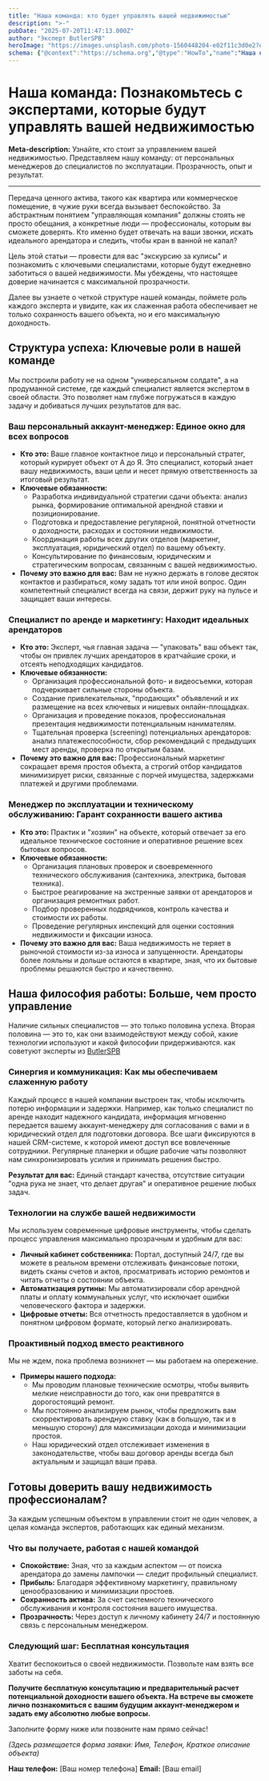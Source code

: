 ```yaml
---
title: "Наша команда: кто будет управлять вашей недвижимостью"
description: ">-"
pubDate: "2025-07-20T11:47:13.000Z"
author: "Эксперт ButlerSPB"
heroImage: "https://images.unsplash.com/photo-1560448204-e02f11c3d0e2?q=80&w=2070&auto=format&fit=crop"
schema: {"@context":"https://schema.org","@type":"HowTo","name":"Наша команда: кто будет управлять вашей недвижимостью","description":">-","image":{"@type":"ImageObject","url":"https://images.unsplash.com/photo-1560448204-e02f11c3d0e2?q=80&w=2070&auto=format&fit=crop"},"aggregateRating":{"@type":"AggregateRating","ratingValue":"4.8","reviewCount":621,"bestRating":"5","worstRating":"1"},"publisher":{"@type":"Organization","name":"Блог ButlerSPB","logo":{"@type":"ImageObject","url":"https://butlerspb-blog.netlify.app/favicon.ico"}},"mainEntityOfPage":{"@type":"WebPage","@id":"https://butlerspb-blog.netlify.app/blog/nasha-komanda-kto-budet-upravlyat-vashey-nedvizhimostyu/"}}
---
```


# Наша команда: Познакомьтесь с экспертами, которые будут управлять вашей недвижимостью

**Meta-description:** Узнайте, кто стоит за управлением вашей недвижимостью. Представляем нашу команду: от персональных менеджеров до специалистов по эксплуатации. Прозрачность, опыт и результат.

---

Передача ценного актива, такого как квартира или коммерческое помещение, в чужие руки всегда вызывает беспокойство. За абстрактным понятием "управляющая компания" должны стоять не просто обещания, а конкретные люди — профессионалы, которым вы сможете доверять. Кто именно будет отвечать на ваши звонки, искать идеального арендатора и следить, чтобы кран в ванной не капал?

Цель этой статьи — провести для вас "экскурсию за кулисы" и познакомить с ключевыми специалистами, которые будут ежедневно заботиться о вашей недвижимости. Мы убеждены, что настоящее доверие начинается с максимальной прозрачности.

Далее вы узнаете о четкой структуре нашей команды, поймете роль каждого эксперта и увидите, как их слаженная работа обеспечивает не только сохранность вашего объекта, но и его максимальную доходность.

## Структура успеха: Ключевые роли в нашей команде

Мы построили работу не на одном "универсальном солдате", а на продуманной системе, где каждый специалист является экспертом в своей области. Это позволяет нам глубже погружаться в каждую задачу и добиваться лучших результатов для вас.

### Ваш персональный аккаунт-менеджер: Единое окно для всех вопросов

*   **Кто это:** Ваше главное контактное лицо и персональный стратег, который курирует объект от А до Я. Это специалист, который знает вашу недвижимость, ваши цели и несет прямую ответственность за итоговый результат.
*   **Ключевые обязанности:**
    *   Разработка индивидуальной стратегии сдачи объекта: анализ рынка, формирование оптимальной арендной ставки и позиционирование.
    *   Подготовка и предоставление регулярной, понятной отчетности о доходности, расходах и состоянии недвижимости.
    *   Координация работы всех других отделов (маркетинг, эксплуатация, юридический отдел) по вашему объекту.
    *   Консультирование по финансовым, юридическим и стратегическим вопросам, связанным с вашей недвижимостью.
*   **Почему это важно для вас:** Вам не нужно держать в голове десяток контактов и разбираться, кому задать тот или иной вопрос. Один компетентный специалист всегда на связи, держит руку на пульсе и защищает ваши интересы.

### Специалист по аренде и маркетингу: Находит идеальных арендаторов

*   **Кто это:** Эксперт, чья главная задача — "упаковать" ваш объект так, чтобы он привлек лучших арендаторов в кратчайшие сроки, и отсеять неподходящих кандидатов.
*   **Ключевые обязанности:**
    *   Организация профессиональной фото- и видеосъемки, которая подчеркивает сильные стороны объекта.
    *   Создание привлекательных, "продающих" объявлений и их размещение на всех ключевых и нишевых онлайн-площадках.
    *   Организация и проведение показов, профессиональная презентация недвижимости потенциальным нанимателям.
    *   Тщательная проверка (screening) потенциальных арендаторов: анализ платежеспособности, сбор рекомендаций с предыдущих мест аренды, проверка по открытым базам.
*   **Почему это важно для вас:** Профессиональный маркетинг сокращает время простоя объекта, а строгий отбор кандидатов минимизирует риски, связанные с порчей имущества, задержками платежей и другими проблемами.

### Менеджер по эксплуатации и техническому обслуживанию: Гарант сохранности вашего актива

*   **Кто это:** Практик и "хозяин" на объекте, который отвечает за его идеальное техническое состояние и оперативное решение всех бытовых вопросов.
*   **Ключевые обязанности:**
    *   Организация плановых проверок и своевременного технического обслуживания (сантехника, электрика, бытовая техника).
    *   Быстрое реагирование на экстренные заявки от арендаторов и организация ремонтных работ.
    *   Подбор проверенных подрядчиков, контроль качества и стоимости их работы.
    *   Проведение регулярных инспекций для оценки состояния недвижимости и фиксации износа.
*   **Почему это важно для вас:** Ваша недвижимость не теряет в рыночной стоимости из-за износа и запущенности. Арендаторы более лояльны и дольше остаются в квартире, зная, что их бытовые проблемы решаются быстро и качественно.

## Наша философия работы: Больше, чем просто управление

Наличие сильных специалистов — это только половина успеха. Вторая половина — это то, как они взаимодействуют между собой, какие технологии используют и какой философии придерживаются. как советуют эксперты из <a href="https://butlerspb.ru" target="_blank" rel="nofollow">ButlerSPB</a>

### Синергия и коммуникация: Как мы обеспечиваем слаженную работу

Каждый процесс в нашей компании выстроен так, чтобы исключить потерю информации и задержки. Например, как только специалист по аренде находит надежного кандидата, информация мгновенно передается вашему аккаунт-менеджеру для согласования с вами и в юридический отдел для подготовки договора. Все шаги фиксируются в нашей CRM-системе, к которой имеют доступ все вовлеченные сотрудники. Регулярные планерки и общие рабочие чаты позволяют нам синхронизировать усилия и принимать решения быстро.

**Результат для вас:** Единый стандарт качества, отсутствие ситуации "одна рука не знает, что делает другая" и оперативное решение любых задач.

### Технологии на службе вашей недвижимости

Мы используем современные цифровые инструменты, чтобы сделать процесс управления максимально прозрачным и удобным для вас:

*   **Личный кабинет собственника:** Портал, доступный 24/7, где вы можете в реальном времени отслеживать финансовые потоки, видеть сканы счетов и актов, просматривать историю ремонтов и читать отчеты о состоянии объекта.
*   **Автоматизация рутины:** Мы автоматизировали сбор арендной платы и оплату коммунальных услуг, что исключает ошибки человеческого фактора и задержки.
*   **Цифровые отчеты:** Вся отчетность предоставляется в удобном и понятном цифровом формате, который легко анализировать.

### Проактивный подход вместо реактивного

Мы не ждем, пока проблема возникнет — мы работаем на опережение.

*   **Примеры нашего подхода:**
    *   Мы проводим плановые технические осмотры, чтобы выявить мелкие неисправности до того, как они превратятся в дорогостоящий ремонт.
    *   Мы постоянно анализируем рынок, чтобы предложить вам скорректировать арендную ставку (как в большую, так и в меньшую сторону) для максимизации дохода и минимизации простоя.
    *   Наш юридический отдел отслеживает изменения в законодательстве, чтобы ваш договор аренды всегда был актуальным и защищал ваши права.

## Готовы доверить вашу недвижимость профессионалам?

За каждым успешным объектом в управлении стоит не один человек, а целая команда экспертов, работающих как единый механизм.

### Что вы получаете, работая с нашей командой

*   **Спокойствие:** Зная, что за каждым аспектом — от поиска арендатора до замены лампочки — следит профильный специалист.
*   **Прибыль:** Благодаря эффективному маркетингу, правильному ценообразованию и минимизации простоев.
*   **Сохранность актива:** За счет системного технического обслуживания и контроля состояния вашего имущества.
*   **Прозрачность:** Через доступ к личному кабинету 24/7 и постоянную связь с персональным менеджером.

### Следующий шаг: Бесплатная консультация

Хватит беспокоиться о своей недвижимости. Позвольте нам взять все заботы на себя.

**Получите бесплатную консультацию и предварительный расчет потенциальной доходности вашего объекта. На встрече вы сможете лично познакомиться с вашим будущим аккаунт-менеджером и задать ему абсолютно любые вопросы.**

Заполните форму ниже или позвоните нам прямо сейчас!

*(Здесь размещается форма заявки: Имя, Телефон, Краткое описание объекта)*

**Наш телефон:** [Ваш номер телефона]
**Email:** [Ваш email]
